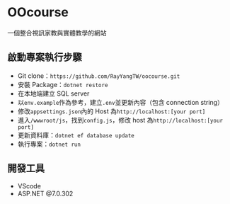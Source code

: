 # OOcourse

一個整合視訊家教與實體教學的網站

## 啟動專案執行步驟

- Git clone：`https://github.com/RayYangTW/oocourse.git`
- 安裝 Package：`dotnet restore`
- 在本地端建立 SQL server
- 以`env.example`作為參考，建立`.env`並更新內容（包含 connection string）
- 修改`appsettings.json`內的 Host 為`http://localhost:[your port]`
- 進入`/wwwroot/js`，找到`config.js`，修改 host 為`http://localhost:[your port]`
- 更新資料庫：`dotnet ef database update`
- 執行專案：`dotnet run`

## 開發工具

- VScode
- ASP.NET @7.0.302
